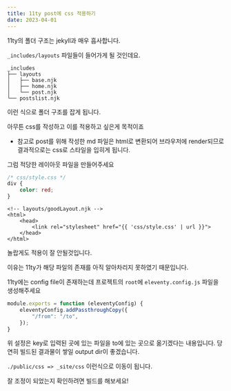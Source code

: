 ```yaml
---
title: 11ty post에 css 적용하기
date: 2023-04-01
---
```



11ty의 폴더 구조는 jekyll과 매우 흡사합니다.

`_includes/layouts` 파일들이 들어가게 될 것인데요.

```shell
_includes
├── layouts
│   ├── base.njk
│   ├── home.njk
│   └── post.njk
└── postslist.njk
```
이런 식으로 폴더 구조를 잡게 됩니다.

아무튼 css를 작성하고 이를 적용하고 싶은게 목적이죠

- 참고로 post를 위해 작성한 md 파일은 html로 변환되어 브라우저에 render되므로 결과적으로는
css로 스타일을 입히게 됩니다.

그럼 적당한 레이아웃 파일을 만들어주세요

```css
/* css/style.css */
div {
    color: red;
}
```

```njk
<!-- layouts/goodLayout.njk -->
<html>
    <head>
        <link rel="stylesheet" href="{{ 'css/style.css' | url }}">
    </head>
</html>
```

놀랍게도 적용이 잘 안될것입니다.

이유는 11ty가 해당 파일의 존재를 아직 알아차리지 못하였기 때문입니다.

11ty에는 config file이 존재하는데 프로젝트의 `root`에 `eleventy.config.js` 파일을 생성해주세요


```js
module.exports = function (eleventyConfig) {
	eleventyConfig.addPassthroughCopy({
		"/from": "/to",
	});
}
```
위 설정은 key로 입력된 곳에 있는 파일을 to에 있는 곳으로 옮기겠다는 내용입니다.
당연히 빌드된 결과물이 쌓일 output dir이 좋겠습니다.

`./public/css => _site/css` 이런식으로 이동이 됩니다.

잘 조정이 되었는지 확인하려면 빌드를 해보세요!